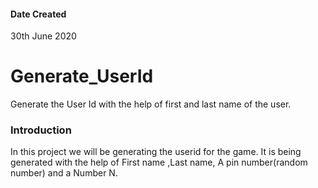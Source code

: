 #### Date Created
30th June 2020

# Generate_UserId
Generate the User Id with the help of first and last name of the user.

### Introduction
In this project we will be generating the userid for the game.
It is being generated with the help of First name ,Last name, A pin number(random number)
and a Number N.

